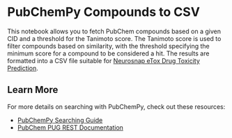 # PubChemPy Compounds to CSV

This notebook allows you to fetch PubChem compounds based on a given CID and a threshold for the Tanimoto score. The Tanimoto score is used to filter compounds based on similarity, with the threshold specifying the minimum score for a compound to be considered a hit. The results are formatted into a CSV file suitable for [Neurosnap eTox Drug Toxicity Prediction](https://neurosnap.ai/service/eTox%20Drug%20Toxicity%20Prediction).

## Learn More
For more details on searching with PubChemPy, check out these resources:
- [PubChemPy Searching Guide](https://pubchempy.readthedocs.io/en/latest/guide/searching.html)
- [PubChem PUG REST Documentation](https://pubchem.ncbi.nlm.nih.gov//docs/pug-rest)

